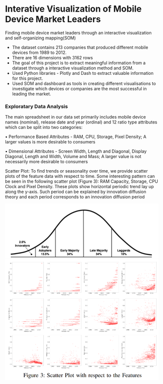 # Interative Visualization of Mobile Device Market Leaders
Finding mobile device market leaders through an interactive visualization and self-organizing mapping(SOM)

* The dataset contains 213 companies that produced different mobile devices from 1989 to 2012.
* There are 16 dimensions with 3162 rows
* The goal of this project is to extract meaningful information from a dataset through a interactive visualization method and SOM.
* Used Python libraries - Plotly and Dash to extract valuable information for this project.
* Used SOM and dashboard as tools in creating different visualisations to investigate which devices or companies are the most successful in leading the market.

### Exploratary Data Analysis
The main spreadsheet in our data set primarily includes mobile device names (nominal), release date and year (ordinal) and 12 ratio type attributes which can be split into two categories:

• Performance Based Attributes - RAM, CPU, Storage, Pixel Density; A larger values is more desirable to consumers

• Dimensional Attributes - Screen Width, Length and Diagonal, Display Diagonal, Length and Width, Volume and Mass; A larger value is not necessarily more desirable to consumers

Scatter Plot: To find trends or seasonality over time, we provide scatter plots of the feature data with respect to time. Some interesting pattern can be seen in the following scatter plot (Figure 3): RAM Capacity, Storage, CPU Clock and Pixel Density. These plots show horizontal periodic trend lay up along the y-axis. Such period can be explained by innovation diffusion theory and each period corresponds to an innovation diffusion period

![](https://github.com/Teamkronos/mobile_device_market_leader/blob/main/images/diffusion.PNG)
![](https://github.com/Teamkronos/mobile_device_market_leader/blob/main/images/1_scatterplot.PNG)























